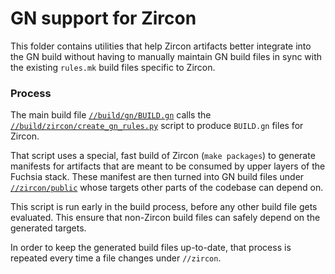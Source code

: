 GN support for Zircon
=====================

This folder contains utilities that help Zircon artifacts better integrate into
the GN build without having to manually maintain GN build files in sync with the
existing `rules.mk` build files specific to Zircon.

### Process

The main build file [`//build/gn/BUILD.gn`](../gn/BUILD.gn) calls the
[`//build/zircon/create_gn_rules.py`](create_gn_rules.py) script to produce
`BUILD.gn` files for Zircon.

That script uses a special, fast build of Zircon (`make packages`) to generate
manifests for artifacts that are meant to be consumed by upper layers of the
Fuchsia stack. These manifest are then turned into GN build files under
[`//zircon/public`][zircon-public] whose targets other parts of the codebase
can depend on.

This script is run early in the build process, before any other build file gets
evaluated. This ensure that non-Zircon build files can safely depend on the
generated targets.

In order to keep the generated build files up-to-date, that process is repeated
every time a file changes under `//zircon`.


[zircon-public]: https://fuchsia.googlesource.com/zircon/+/master/public/

